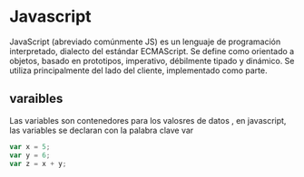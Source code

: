 # Javascript 

JavaScript (abreviado comúnmente JS) es un lenguaje de programación interpretado, dialecto del estándar ECMAScript. Se define como orientado a objetos,​ basado en prototipos, imperativo, débilmente tipado y dinámico. Se utiliza principalmente del lado del cliente, implementado como parte.

## varaibles 

Las variables son contenedores para los valosres de datos , en javascript, las variables se declaran con la palabra clave var

```js
var x = 5;
var y = 6;
var z = x + y;
```